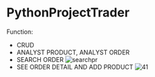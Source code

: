 # PythonProjectTrader
Function: 
- CRUD
- ANALYST PRODUCT, ANALYST ORDER
- SEARCH ORDER
![searchpr](https://user-images.githubusercontent.com/99375115/202906218-cd330f53-41cb-476a-8185-ccb93030f6d4.PNG)
- SEE ORDER DETAIL AND ADD PRODUCT
![41](https://user-images.githubusercontent.com/99375115/202906058-d3d9c328-7ee2-4eb8-8b2a-7b465b02048c.PNG)
